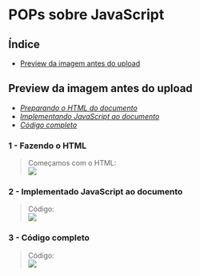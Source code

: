 # POPs sobre JavaScript

## Índice

<ul>
<li><a href="#preview-da-imagem">Preview da imagem antes do upload</a>
</ul>

## <strong id="preview-da-imagem">Preview da imagem antes do upload</strong>

<ul>
<li><a href="#html-preview"><i>Preparando o HTML do documento</i></a>
<li><a href="#javascript-preview"><i>Implementando JavaScript ao documento</i></a>
<li><a href="#preview-complete"> <i>Código completo</i> </a>
</ul>

### 1 - <strong id="html-preview">Fazendo o HTML</strong>

>Começamos com o HTML:<br>
<img src="https://user-images.githubusercontent.com/82785675/163193467-378511b0-cc5c-426b-9d5f-fea7936ca399.png"><br>

### 2 - <strong id="javascript-preview">Implementado JavaScript ao documento</strong>

>Código:<br>
<img src="https://user-images.githubusercontent.com/82785675/163195626-520548ce-d4ed-4e7d-bf52-998e0f2ec136.png"><br>

### 3 - <strong id="preview-complete">Código completo</strong>

>Código:<br>
<img src="https://user-images.githubusercontent.com/82785675/163196152-b226eff8-eb56-43f4-b32c-18e71fbc851f.png"><br>